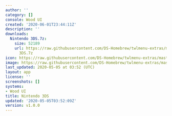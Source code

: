```yaml
---
author: ''
category: []
console: Wood UI
created: '2020-06-01T23:44:11Z'
description: ''
downloads:
  Nintendo 3DS.7z:
    size: 52189
    url: https://raw.githubusercontent.com/DS-Homebrew/twlmenu-extras/master/_nds/TWiLightMenu/akmenu/themes/Nintendo
      3DS.7z
icon: https://raw.githubusercontent.com/DS-Homebrew/twlmenu-extras/master/unistore/icons/ak.png
image: https://raw.githubusercontent.com/DS-Homebrew/twlmenu-extras/master/unistore/icons/ak.png
last_updated: 2020-05-05 at 03:52 (UTC)
layout: app
license: ''
screenshots: []
systems:
- Wood UI
title: Nintendo 3DS
updated: '2020-05-05T03:52:09Z'
version: v1.0.0
---
```

